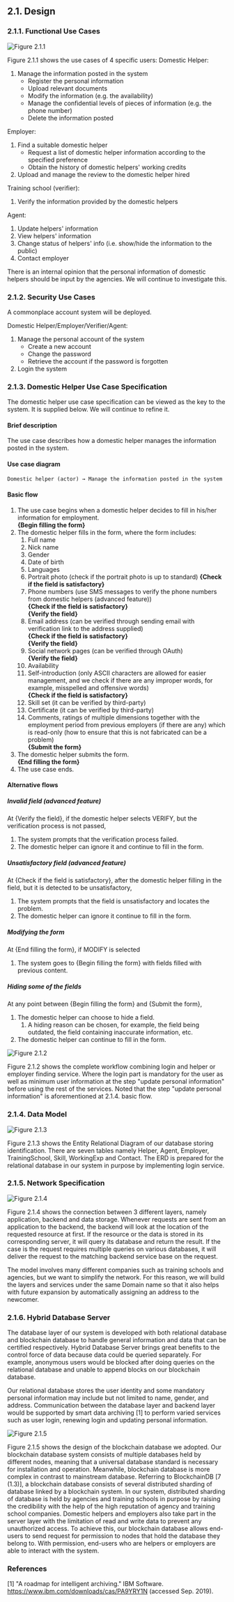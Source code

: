 ## 2.1. Design

### 2.1.1. Functional Use Cases

![Figure 2.1.1](./79_wil1_prog-resources/02_functional-use-cases.png)

Figure 2.1.1 shows the use cases of 4 specific users:
Domestic Helper:
1. Manage the information posted in the system
    - Register the personal information
    - Upload relevant documents
    - Modify the information (e.g. the availability)
    - Manage the confidential levels of pieces of information (e.g. the phone number)
    - Delete the information posted

Employer:
1. Find a suitable domestic helper
    - Request a list of domestic helper information according to the specified preference
    - Obtain the history of domestic helpers' working credits
2. Upload and manage the review to the domestic helper hired

Training school (verifier):
1. Verify the information provided by the domestic helpers

Agent:
1. Update helpers' information
2. View helpers' information
3. Change status of helpers' info (i.e. show/hide the information to the public)
4. Contact employer

There is an internal opinion that the personal information of domestic helpers should be input by the agencies. We will continue to investigate this.

### 2.1.2. Security Use Cases

A commonplace account system will be deployed.

Domestic Helper/Employer/Verifier/Agent:
1. Manage the personal account of the system
    - Create a new account
    - Change the password
    - Retrieve the account if the password is forgotten
2. Login the system

### 2.1.3. Domestic Helper Use Case Specification

The domestic helper use case specification can be viewed as the key to the system.
It is supplied below.
We will continue to refine it.

#### Brief description

The use case describes how a domestic helper manages the information posted in the system.

#### Use case diagram

```txt
Domestic helper (actor) → Manage the information posted in the system
```

#### Basic flow

1. The use case begins when a domestic helper decides to fill in his/her information for employment.\
   **{Begin filling the form}**
2. The domestic helper fills in the form, where the form includes:
   1. Full name
   2. Nick name
   3. Gender
   4. Date of birth
   5. Languages
   6. Portrait photo (check if the portrait photo is up to standard)
      **{Check if the field is satisfactory}**
   7. Phone numbers (use SMS messages to verify the phone numbers from domestic helpers (advanced feature))\
      **{Check if the field is satisfactory}**\
      **{Verify the field}**
   8. Email address (can be verified through sending email with verification link to the address supplied)\
      **{Check if the field is satisfactory}**\
      **{Verify the field}**
   9. Social network pages (can be verified through OAuth)\
      **{Verify the field}**
   10. Availability
   11. Self-introduction (only ASCII characters are allowed for easier management, and we check if there are any improper words, for example, misspelled and offensive words)\
       **{Check if the field is satisfactory}**
   12. Skill set (it can be verified by third-party)
   13. Certificate (it can be verified by third-party)
   14. Comments, ratings of multiple dimensions together with the employment period from previous employers (if there are any) which is read-only (how to ensure that this is not fabricated can be a problem)\
       **{Submit the form}**
3. The domestic helper submits the form.\
   **{End filling the form}**
4. The use case ends.

#### Alternative flows

##### Invalid field (advanced feature)

At {Verify the field}, if the domestic helper selects VERIFY, but the verification process is not passed,
1. The system prompts that the verification process failed.
2. The domestic helper can ignore it and continue to fill in the form.

##### Unsatisfactory field (advanced feature)

At {Check if the field is satisfactory}, after the domestic helper filling in the field, but it is detected to be unsatisfactory,
1. The system prompts that the field is unsatisfactory and locates the problem.
2. The domestic helper can ignore it continue to fill in the form.

##### Modifying the form

At {End filling the form}, if MODIFY is selected
1. The system goes to {Begin filling the form} with fields filled with previous content.

##### Hiding some of the fields

At any point between {Begin filling the form} and {Submit the form},
1. The domestic helper can choose to hide a field.
    1. A hiding reason can be chosen, for example, the field being outdated, the field containing inaccurate information, etc.
2. The domestic helper can continue to fill in the form.

![Figure 2.1.2](./79_wil1_prog-resources/02_workflow.png)

Figure 2.1.2 shows the complete workflow combining login and helper or employer finding service. Where the login part is mandatory for the user as well as minimum user information at the step "update personal information" before using the rest of the services. Noted that the step "update personal information" is aforementioned at 2.1.4. basic flow.

### 2.1.4. Data Model

![Figure 2.1.3](./79_wil1_prog-resources/02_data-model.png)

Figure 2.1.3 shows the Entity Relational Diagram of our database storing identification.
There are seven tables namely Helper, Agent, Employer, TrainingSchool, Skill, WorkingExp and Contact.
The ERD is prepared for the relational database in our system in purpose by implementing login service.

### 2.1.5. Network Specification

![Figure 2.1.4](./79_wil1_prog-resources/02_network-specification.png)

Figure 2.1.4 shows the connection between 3 different layers, namely application, backend and data storage.
Whenever requests are sent from an application to the backend, the backend will look at the location of the requested resource at first.
If the resource or the data is stored in its corresponding server, it will query its database and return the result.
If the case is the request requires multiple queries on various databases, it will deliver the request to the matching backend service base on the request.

The model involves many different companies such as training schools and agencies, but we want to simplify the network.
For this reason, we will build the layers and services under the same Domain name so that it also helps with future expansion by automatically assigning an address to the newcomer.

### 2.1.6. Hybrid Database Server

The database layer of our system is developed with both relational database and blockchain database to handle general information and data that can be certified respectively.
Hybrid Database Server brings great benefits to the control force of data because data could be queried separately.
For example, anonymous users would be blocked after doing queries on the relational database and unable to append blocks on our blockchain database.

Our relational database stores the user identity and some mandatory personal information may include but not limited to name, gender, and address.
Communication between the database layer and backend layer would be supported by smart data archiving [1] to perform varied services such as user login, renewing login and updating personal information.

![Figure 2.1.5](./79_wil1_prog-resources/02_blockchain-database-architecture.png)

Figure 2.1.5 shows the design of the blockchain database we adopted.
Our blockchain database system consists of multiple databases held by different nodes, meaning that a universal database standard is necessary for installation and operation.
Meanwhile, blockchain database is more complex in contrast to mainstream database.
Referring to BlockchainDB [7 (1.3)], a blockchain database consists of several distributed sharding of database linked by a blockchain system.
In our system, distributed sharding of database is held by agencies and training schools in purpose by raising the credibility with the help of the high reputation of agency and training school companies.
Domestic helpers and employers also take part in the server layer with the limitation of read and write data to prevent any unauthorized access.
To achieve this, our blockchain database allows end-users to send request for permission to nodes that hold the database they belong to.
With permission, end-users who are helpers or employers are able to interact with the system.

### References

<!-- The preferred reference style is IEEE reference style (version 11.12.2018). See <https://www.cse.ust.hk/ct/fyp/reports/content/ieee_style.html> and <http://journals.ieeeauthorcenter.ieee.org/wp-content/uploads/sites/7/IEEE-Reference-Guide.pdf>.
- Format for websites: [author names]. "[page title]." [website title]. [URL] (accessed [date of access (e.g. Mar. 1, 2000/ Mar. 2000)]).
- Format for books: [author names], "[chapter title]," in [book title (in italic type)], [edition number]th ed. [publisher city], [publisher US state], [publisher country]: [publisher name], [year], ch. [chapter number], sec. [section number], [page range].
- Format for online conference proceedings: [author names], "[paper title]," in [conference name (in italic type)], [year], [page range]. [Online]. Available: [URL]
- Format for lecture notes: [author names]. ([year]). [lecture title] [[type of medium]]. Available: [URL]
- Format for online manuals: [author names]. [manual title (in italic type)], [edition number]th ed. ([year]). Accessed: [date of access]. [Online]. Available: [URL]
- Format for online reports: [author names], "[report title]," [company name], [company city], [company US state], [company country], Rep. [report number], [date]. Accessed: [date of access]. [Online]. Available: [URL]
- Format for online videos: [video owner/creator], [location]. [video title (in italic type)]. [release date]. Accessed: [date of access]. [Online Video]. Available: [URL] -->
<!-- [7 (1.3)] M. El-Hindi et al., "BlockchainDB - A Shared Database on Blockchains," in *Proceedings of the VLDB Endowment*, 2019, pp. 1597–1609. [Online]. Available: <http://www.vldb.org/pvldb/vol12/p1597-el-hindi.pdf> -->
[1] "A roadmap for intelligent archiving." IBM Software. <https://www.ibm.com/downloads/cas/PA9YRY1N> (accessed Sep. 2019).
